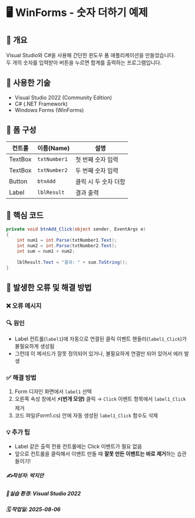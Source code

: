# 🖥️ WinForms - 숫자 더하기 예제

## 📌 개요
Visual Studio와 C#을 사용해 간단한 윈도우 폼 애플리케이션을 만들었습니다.  
두 개의 숫자를 입력받아 버튼을 누르면 합계를 출력하는 프로그램입니다.

## 🧩 사용한 기술
- Visual Studio 2022 (Community Edition)
- C# (.NET Framework)
- Windows Forms (WinForms)

## 🎨 폼 구성

| 컨트롤 | 이름(Name)     | 설명 |
|--------|----------------|------|
| TextBox | `txtNumber1`   | 첫 번째 숫자 입력 |
| TextBox | `txtNumber2`   | 두 번째 숫자 입력 |
| Button  | `btnAdd`       | 클릭 시 두 숫자 더함 |
| Label   | `lblResult`    | 결과 출력 |

## 🧠 핵심 코드
```cs
private void btnAdd_Click(object sender, EventArgs e)  
{  
    int num1 = int.Parse(txtNumber1.Text);  
    int num2 = int.Parse(txtNumber2.Text);  
    int sum = num1 + num2;  
  
    lblResult.Text = "결과: " + sum.ToString();  
}  
```  
## 🐞 발생한 오류 및 해결 방법

### ❌ 오류 메시지

### 🔍 원인
- Label 컨트롤(`label1`)에 자동으로 연결된 클릭 이벤트 핸들러(`label1_Click`)가 불필요하게 생성됨
- 그런데 이 메서드가 잘못 정의되어 있거나, 불필요하게 연결만 되어 있어서 에러 발생

### ✅ 해결 방법
1. Form 디자인 화면에서 `label1` 선택
2. 오른쪽 속성 창에서 **⚡(번개 모양)** 클릭 → `Click` 이벤트 항목에서 `label1_Click` 제거
3. 코드 파일(Form1.cs) 안에 자동 생성된 `label1_Click` 함수도 삭제

### 💡 추가 팁
- Label 같은 출력 전용 컨트롤에는 Click 이벤트가 필요 없음
- 앞으로 컨트롤을 클릭해서 이벤트 만들 때 **잘못 만든 이벤트는 바로 제거**하는 습관 들이기!





##### ✍️작성자: 박지안
##### 🐧실습 환경: Visual Studio 2022
##### 🗓️ 작업일: 2025-08-06
